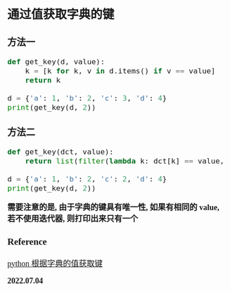 <font size=4 face='楷体'>

## 通过值获取字典的键

### 方法一

```python
def get_key(d, value):
    k = [k for k, v in d.items() if v == value]
    return k

d = {'a': 1, 'b': 2, 'c': 3, 'd': 4}
print(get_key(d, 2))
```

### 方法二

```python
def get_key(dct, value):
    return list(filter(lambda k: dct[k] == value, dct))

d = {'a': 1, 'b': 2, 'c': 2, 'd': 4}
print(get_key(d, 2))
```

**需要注意的是, 由于字典的键具有唯一性, 如果有相同的 value, 若不使用迭代器, 则打印出来只有一个**

### Reference

[python 根据字典的值获取键](https://blog.csdn.net/weixin_51617086/article/details/118404072)

**2022.07.04**
